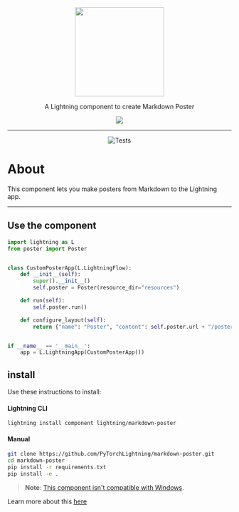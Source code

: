 <!---:lai-name: Slack Messenger--->

<div align="center">
<img src="https://pl-bolts-doc-images.s3.us-east-2.amazonaws.com/lai.png" width="200px">

A Lightning component to create Markdown Poster

<img src="https://github.com/PyTorchLightning/markdown-poster/raw/main/resources/preview.png">

______________________________________________________________________

![Tests](https://github.com/PyTorchLightning/LAI-slack-messenger/actions/workflows/ci-testing.yml/badge.svg)

</div>

# About

This component lets you make posters from Markdown to the Lightning app.


----

## Use the component

<!---:lai-use:--->

```python
import lightning as L
from poster import Poster


class CustomPosterApp(L.LightningFlow):
    def __init__(self):
        super().__init__()
        self.poster = Poster(resource_dir="resources")

    def run(self):
        self.poster.run()

    def configure_layout(self):
        return {"name": "Poster", "content": self.poster.url + "/poster.html"}


if __name__ == '__main__':
    app = L.LightningApp(CustomPosterApp())
```

## install

Use these instructions to install:

#### Lightning CLI

```lightning install component lightning/markdown-poster```

#### Manual

```bash
git clone https://github.com/PyTorchLightning/markdown-poster.git
cd markdown-poster
pip install -r requirements.txt
pip install -e .
```

> **Note**: [This component isn't compatible with Windows](https://github.com/patrick-kidger/mkposters#assumptions).

Learn more about this [here](https://github.com/patrick-kidger/mkposters)
